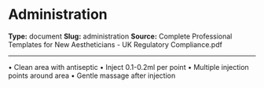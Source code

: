 # Administration

**Type:** document
**Slug:** administration
**Source:** Complete Professional Templates for New Aestheticians - UK Regulatory Compliance.pdf

---

• Clean area with antiseptic
• Inject 0.1-0.2ml per point
• Multiple injection points around area
• Gentle massage after injection